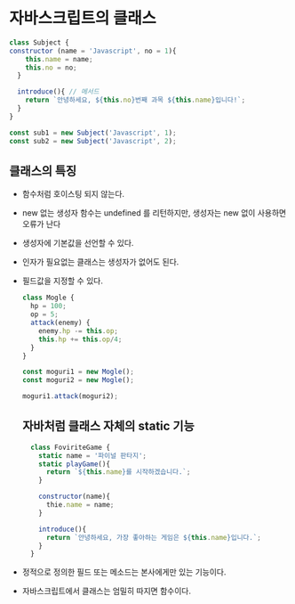 # 자바스크립트의 클래스

```Javascript
class Subject {
constructor (name = 'Javascript', no = 1){
    this.name = name;
    this.no = no;
  }

  introduce(){ // 메서드
    return `안녕하세요, ${this.no}번째 과목 ${this.name}입니다!`;
  }
}

const sub1 = new Subject('Javascript', 1);
const sub2 = new Subject('Javascript', 2);
```

## 클래스의 특징
- 함수처럼 호이스팅 되지 않는다.
- new 없는 생성자 함수는 undefined 를 리턴하지만, 생성자는 new 없이 사용하면 오류가 난다
- 생성자에 기본값을 선언할 수 있다.
- 인자가 필요없는 클래스는 생성자가 없어도 된다.
- 필드값을 지정할 수 있다.
  ```Javascript
  class Mogle {
    hp = 100;
    op = 5;
    attack(enemy) {
      enemy.hp -= this.op;
      this.hp += this.op/4;
    }
  }
  
  const moguri1 = new Mogle();
  const moguri2 = new Mogle();
  
  moguri1.attack(moguri2);
  ```

  ## 자바처럼 클래스 자체의 static 기능
  ```Javascript
    class FoviriteGame {
      static name = '파이널 판타지';
      static playGame(){
        return `${this.name}를 시작하겠습니다.`;
      }

      constructor(name){
        thie.name = name;
      }

      introduce(){
        return `안녕하세요, 가장 좋아하는 게임은 ${this.name}입니다.`;
      }
    }
  ```
- 정적으로 정의한 필드 또는 메소드는 본사에게만 있는 기능이다.
- 자바스크립트에서 클래스는 엄밀히 따지면 함수이다.
